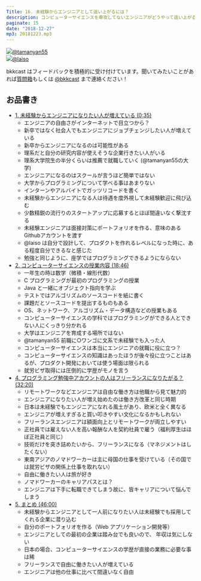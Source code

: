 ```yaml
---
Title: 16. 未経験からエンジニアとして這い上がるには？
description: コンピューターサイエンスを専攻してないエンジニアがどうやって這い上がるのか？ここ数年プログラミングスクールなど乱立しはじめ、徐々にエンジニアが人気職になりつつある。エンジニアとして働くために必要な事とは？
paginate: 15
date: "2018-12-27"
mp3: 20181223.mp3
---
```


<div class="presenter-container">
  <div class="presenter-item">
    <a href="https://twitter.com/tamanyan55" target="_blank"><img class="icon" src="https://pbs.twimg.com/profile_images/712212594396778497/BqOVpfAj_400x400.jpg"><span>@tamanyan55</span></a>
  </div>
  <div class="presenter-item">
    <a href="https://twitter.com/laiso" target="_blank"><img class="icon" src="https://pbs.twimg.com/profile_images/1453556212/profile_img.png.128.1291829485_reasonably_small_400x400.png"><span>@laiso</span></a>
  </div>
</div>

bkkcast はフィードバックを積極的に受け付けています。聞いてみたいことがあれば<a class="notice" href="https://peing.net/ja/bkkcast" target="_blank">質問箱</a>もしくは <a class="notice" href="https://twitter.com/bkkcast" target="_blank">@bkkcast</a> まで連絡ください！

## お品書き

- <a class="jump" href="#35">1. 未経験からエンジニアになりたい人が増えている (0:35)</a>
  - エンジニアの自由さがインターネットで目立つから？
  - 新卒ではなく社会人でもエンジニアにジョブチェンジしたい人が増えている
  - 新卒からエンジニアになるのは可能性がある
  - 理系だと自分の研究内容が使えそうな企業行きたい人がいる
  - 理系大学院生の半分くらいは推薦で就職していく (@tamanyan55の大学)
  - エンジニアになるのはスクールが言うほど簡単ではない
  - 大学からプログラミングについて学べる事はあまりない
  - インターンやアルバイトでガッツリコードを書く
  - 未経験からエンジニアになる人は待遇を度外視して未経験歓迎に飛び込む
  - 少数精鋭の流行りのスタートアップに応募するとほぼ間違いなく撃沈する
  - 未経験エンジニアは面接対策にポートフォリオを作る、意味のあるGithubアカウントを渡す
  - @laiso は自分で設計して、プロダクトを作れるレベルになった時に、ある程度自分できるなと感じた
  - 勉強と同じように、座学ではプログラミングできるようにならない
- <a class="jump" href="#1126">2. コンピューターサイエンスの授業内容 (18:46)</a>
  - 一年生の時は数学（微積・線形代数）
  - C プログラミングが最初のプログラミングの授業
  - Java と一緒にオブジェクト指向を学ぶ
  - テストではアルゴリズムのソースコードを紙に書く
  - 課題だとソースコードを提出するものもある
  - OS、ネットワーク、アルゴリズム・データ構造などの授業もある
  - コンピューターサイエンスの学科ではプログラミングができる人とできない人にくっきり分かれる
  - 大学はエンジニアを育成する場所ではない
  - @tamanyan55 前職に○ワンゴに文系で未経験でも入った人
  - コンピューターサイエンスは本当にエンジニアの就職に役に立つ？
  - コンピューターサイエンスの知識はあったほうが後々役に立つことはあるが、プロダクト開発においては使う場面は限られる
  - 就労ビザ取得には圧倒的に学歴がモノを言う
- <a class="jump" href="#1940">4. プログラミング勉強中アカウントの人はフリーランスになりたがる？ (32:20)</a>
  - リモートワークなどエンジニアは自由な働き方は他職から見て魅力的
  - エンジニアになりたい人が増え始めたのは働き方改革と同じ時期
  - 日本は未経験でもエンジニアになれる風土があり、欧米と全く異なる
  - エンジニアが増えすぎると買い叩きやすい文化になるかもしれない
  - フリーランスエンジニアは額面向上とリモートワークが両立しやすい
  - 正社員では雇えない人を高い報酬な人を契約社員で雇う（福利厚生はほぼ正社員と同じ）
  - 技術だけを突き詰めたいから、フリーランスになる（マネジメントはしたくない）
  - 東南アジアのノマドワーカーは主に母国の仕事を受けている（その国では就労ビザの関係上仕事を取れない）
  - 自由に働きたい人は旅が好き
  - ノマドワーカーのキャリアパスとは？
  - エンジニアは下手に転職できてしまう故に、皆キャリアについて悩んでしまう
- <a class="jump" href="#1953">5. まとめ (46:00)</a>
  - 未経験からエンジニアとして一人前になりたい人は未経験でも採用してくれる企業に潜り込む
  - 自分のポートフォリオを作る（Web アプリケーション開発等）
  - エンジニアとしての最初の企業は踏み台でも良いので、 年収は気にしない
  - 日本の場合、コンピューターサイエンスの学歴が直接の業務に必要な事は稀
  - フリーランスで自由に働きたい人が増えている
  - エンジニアは他の仕事に比べて間違いなく自由
